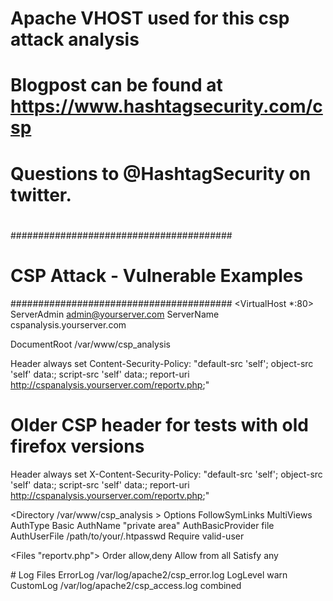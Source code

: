 # Apache VHOST used for this csp attack analysis
# Blogpost can be found at https://www.hashtagsecurity.com/csp
#
# Questions to @HashtagSecurity on twitter.
#
########################################
#   CSP Attack - Vulnerable Examples   #
######################################## 
<VirtualHost *:80>
ServerAdmin admin@yourserver.com
ServerName cspanalysis.yourserver.com

DocumentRoot /var/www/csp_analysis

Header always set Content-Security-Policy: "default-src 'self'; object-src 'self' data:; script-src 'self' data:; report-uri http://cspanalysis.yourserver.com/reportv.php;"

# Older CSP header for tests with old firefox versions
Header always set X-Content-Security-Policy: "default-src 'self'; object-src 'self' data:; script-src 'self' data:; report-uri http://cspanalysis.yourserver.com/reportv.php;"

<Directory /var/www/csp_analysis >
        Options FollowSymLinks MultiViews
        AuthType Basic
        AuthName "private area"
        AuthBasicProvider file
        AuthUserFile /path/to/your/.htpasswd
        Require valid-user


<Files "reportv.php">
     Order allow,deny
     Allow from all 
     Satisfy any
</Files>

</Directory>
# Log Files
ErrorLog /var/log/apache2/csp_error.log
LogLevel warn
CustomLog /var/log/apache2/csp_access.log combined

</VirtualHost>
